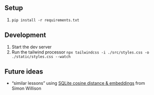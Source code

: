 ## Setup
1. `pip install -r requirements.txt`

## Development
1. Start the dev server
2. Run the tailwind processor `npx tailwindcss -i ./src/styles.css -o ./static/styles.css --watch`

## Future ideas
- “similar lessons” using [SQLite cosine distance & embeddings](https://youtu.be/ArnMdc-ICCM?si=0wtGVZ8CEUOKKDLP) from Simon Willison